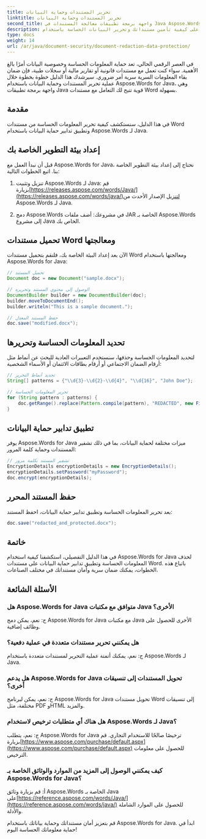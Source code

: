 ```yaml
---
title: تحرير المستندات وحماية البيانات
linktitle: تحرير المستندات وحماية البيانات
second_title: واجهة برمجة تطبيقات معالجة المستندات في Java Aspose.Words
description: تعرف على كيفية تأمين مستنداتك وتحرير البيانات الحساسة باستخدام Aspose.Words for Java. دليل خطوة بخطوة مع الكود المصدر.
type: docs
weight: 14
url: /ar/java/document-security/document-redaction-data-protection/
---
```


في العصر الرقمي الحالي، تعد حماية المعلومات الحساسة وخصوصية البيانات أمرًا بالغ الأهمية. سواء كنت تعمل مع مستندات قانونية أو تقارير مالية أو سجلات طبية، فإن ضمان بقاء المعلومات السرية سرية أمر ضروري. سيرشدك هذا الدليل خطوة بخطوة خلال عملية تحرير المستندات وحماية البيانات باستخدام Aspose.Words for Java، وهي واجهة برمجة تطبيقات Java قوية تتيح لك التعامل مع مستندات Word بسهولة.

## مقدمة

في هذا الدليل، سنستكشف كيفية تحرير المعلومات الحساسة من مستندات Word وتطبيق تدابير حماية البيانات باستخدام Aspose.Words لـ Java. 

## إعداد بيئة التطوير الخاصة بك

قبل أن نبدأ العمل مع Aspose.Words for Java، نحتاج إلى إعداد بيئة التطوير الخاصة بنا. اتبع الخطوات التالية:

1.  تنزيل وتثبيت Aspose.Words لـ Java: قم بزيارة[https://releases.aspose.com/words/Java/](https://releases.aspose.com/words/java/)لتنزيل الإصدار الأحدث من Aspose.Words لـ Java.

2. دمج Aspose.Words في مشروعك: أضف ملفات JAR الخاصة بـ Aspose.Words إلى مشروع Java الخاص بك.

## تحميل مستندات Word ومعالجتها

الآن بعد إعداد البيئة الخاصة بك، فلنقم بتحميل مستندات Word ومعالجتها باستخدام Aspose.Words for Java:

```java
// تحميل المستند
Document doc = new Document("sample.docx");

// الوصول إلى محتوى المستند وتحريره
DocumentBuilder builder = new DocumentBuilder(doc);
builder.moveToDocumentEnd();
builder.writeln("This is a sample document.");

// حفظ المستند المعدل
doc.save("modified.docx");
```

## تحديد المعلومات الحساسة وتحريرها

لتحديد المعلومات الحساسة وحذفها، سنستخدم التعبيرات العادية للبحث عن أنماط مثل أرقام الضمان الاجتماعي أو أرقام بطاقات الائتمان أو الأسماء الشخصية:

```java
// تحديد أنماط التحرير
String[] patterns = {"\\d{3}-\\d{2}-\\d{4}", "\\d{16}", "John Doe"};

// تحرير المعلومات الحساسة
for (String pattern : patterns) {
    doc.getRange().replace(Pattern.compile(pattern), "REDACTED", new FindReplaceOptions());
}
```

## تطبيق تدابير حماية البيانات

يوفر Aspose.Words for Java ميزات مختلفة لحماية البيانات، بما في ذلك تشفير المستندات وحماية كلمة المرور:

```java
// تشفير المستند بكلمة مرور
EncryptionDetails encryptionDetails = new EncryptionDetails();
encryptionDetails.setPassword("myPassword");
doc.encrypt(encryptionDetails);
```

## حفظ المستند المحرر

بعد تحرير المعلومات الحساسة وتطبيق تدابير حماية البيانات، احفظ المستند:

```java
doc.save("redacted_and_protected.docx");
```

## خاتمة

في هذا الدليل التفصيلي، استكشفنا كيفية استخدام Aspose.Words for Java لحذف المعلومات الحساسة وتطبيق تدابير حماية البيانات على مستندات Word. باتباع هذه الخطوات، يمكنك ضمان سرية وأمان مستنداتك في مختلف الصناعات.

## الأسئلة الشائعة

### هل Aspose.Words for Java متوافق مع مكتبات Java الأخرى؟

ج: نعم، يمكن دمج Aspose.Words for Java مع مكتبات Java الأخرى للحصول على وظائف إضافية.

### هل يمكنني تحرير مستندات متعددة في عملية دفعية؟

ج: نعم، يمكنك أتمتة عملية التحرير لمستندات متعددة باستخدام Aspose.Words لـ Java.

### هل يدعم Aspose.Words for Java تحويل المستندات إلى تنسيقات أخرى؟

ج: نعم، يمكن لبرنامج Aspose.Words for Java تحويل مستندات Word إلى تنسيقات مختلفة، مثل PDF وHTML والمزيد.

### هل هناك أي متطلبات ترخيص لاستخدام Aspose.Words لـ Java؟

 ج: نعم، يتطلب Aspose.Words for Java ترخيصًا صالحًا للاستخدام التجاري. قم بزيارة[https://www.aspose.com/purchase/default.aspx](https://www.aspose.com/purchase/default.aspx) للحصول على معلومات الترخيص.

### كيف يمكنني الوصول إلى المزيد من الموارد والوثائق الخاصة بـ Aspose.Words for Java؟

أ: قم بزيارة وثائق Aspose.Words الخاصة بـ Java على[https://reference.aspose.com/words/Java/](https://reference.aspose.com/words/java/) للحصول على الموارد الشاملة والأدلة.

قم بتعزيز أمان مستنداتك وحماية بياناتك باستخدام Aspose.Words for Java. ابدأ في حماية معلوماتك الحساسة اليوم!
